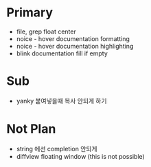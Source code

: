 # Primary

- file, grep float center
- noice - hover documentation formatting
- noice - hover documentation highlighting
- blink documentation fill if empty

# Sub

- yanky 붙여넣을때 복사 안되게 하기

# Not Plan

- string 에선 completion 안되게 
- diffview floating window (this is not possible)
